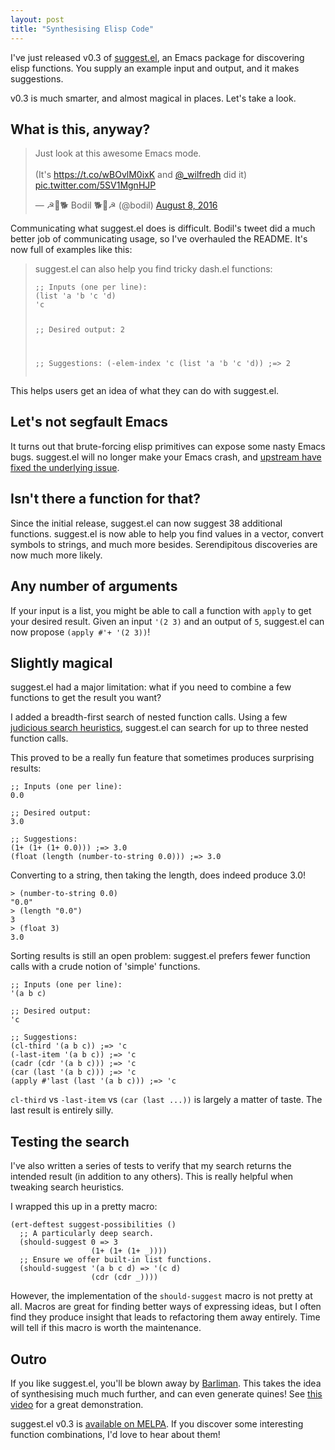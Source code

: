 ```yaml
--- 
layout: post
title: "Synthesising Elisp Code"
---
```


I've just released v0.3
of [suggest.el](https://github.com/Wilfred/suggest.el), an Emacs
package for discovering elisp functions. You supply an example input
and output, and it makes suggestions.

v0.3 is much smarter, and almost magical in places. Let's take a look.

## What is this, anyway?

<blockquote class="twitter-tweet" data-lang="en"><p lang="en" dir="ltr">Just look at this awesome Emacs mode.<br><br>(It&#39;s <a href="https://t.co/wBOvlM0ixK">https://t.co/wBOvlM0ixK</a> and <a href="https://twitter.com/_wilfredh">@_wilfredh</a> did it) <a href="https://t.co/5SV1MgnHJP">pic.twitter.com/5SV1MgnHJP</a></p>&mdash; ☭🚀🐕 Bodil 🐕🚀☭ (@bodil) <a href="https://twitter.com/bodil/status/762770893298950146">August 8, 2016</a></blockquote>
<script async src="//platform.twitter.com/widgets.js" charset="utf-8"></script>

Communicating what suggest.el does is difficult. Bodil's tweet did a
much better job of communicating usage, so I've overhauled the
README. It's now full of examples like this:

<blockquote>
<p>suggest.el can also help you find tricky dash.el functions:</p>
<pre><code>;; Inputs (one per line):
(list 'a 'b 'c 'd)
'c

;; Desired output:
2

;; Suggestions:
(-elem-index 'c (list 'a 'b 'c 'd)) ;=> 2
</code></pre>
</blockquote>

This helps users get an idea of what they can do with suggest.el.

## Let's not segfault Emacs

It turns out that brute-forcing elisp primitives can expose
some nasty Emacs bugs. suggest.el will no longer make your Emacs
crash, and
[upstream have fixed the underlying issue](https://debbugs.gnu.org/cgi/bugreport.cgi?bug=25684).

## Isn't there a function for that?

Since the initial release, suggest.el can now suggest 38 additional
functions. suggest.el is now able to help you find values in a vector,
convert symbols to strings, and much more besides. Serendipitous
discoveries are now much more likely.

## Any number of arguments

If your input is a list, you might be able to call a function with
`apply` to get your desired result. Given an input `'(2 3)` and an
output of `5`, suggest.el can now propose `(apply #'+ '(2 3))`!

## Slightly magical

suggest.el had a major limitation: what if you need to combine a few
functions to get the result you want?

I added a breadth-first search of nested function calls. Using a few
[judicious search heuristics](https://github.com/Wilfred/suggest.el/blob/b543b15cbff0d5dfeaebff1f4c9aacab7412a40f/suggest.el#L492-L512),
suggest.el can search for up to three nested function calls.

This proved to be a really fun feature that sometimes produces
surprising results:

```emacs-lisp
;; Inputs (one per line):
0.0

;; Desired output:
3.0

;; Suggestions:
(1+ (1+ (1+ 0.0))) ;=> 3.0
(float (length (number-to-string 0.0))) ;=> 3.0
```

Converting to a string, then taking the length, does indeed produce
3.0!

```emacs-lisp
> (number-to-string 0.0)
"0.0"
> (length "0.0")
3
> (float 3)
3.0
```

Sorting results is still an open problem: suggest.el prefers fewer
function calls with a crude notion of 'simple' functions.

```emacs-lisp
;; Inputs (one per line):
'(a b c)

;; Desired output:
'c

;; Suggestions:
(cl-third '(a b c)) ;=> 'c
(-last-item '(a b c)) ;=> 'c
(cadr (cdr '(a b c))) ;=> 'c
(car (last '(a b c))) ;=> 'c
(apply #'last (last '(a b c))) ;=> 'c
```

`cl-third` vs `-last-item` vs `(car (last ...))` is largely a matter
of taste. The last result is entirely silly.

## Testing the search

I've also written a series of tests to verify that my search returns
the intended result (in addition to any others). This is really
helpful when tweaking search heuristics.

I wrapped this up in a pretty macro:

```emacs-lisp
(ert-deftest suggest-possibilities ()
  ;; A particularly deep search.
  (should-suggest 0 => 3
                  (1+ (1+ (1+ _))))
  ;; Ensure we offer built-in list functions.
  (should-suggest '(a b c d) => '(c d)
                  (cdr (cdr _))))
```

However, the implementation of the `should-suggest` macro is not
pretty at all. Macros are great for finding better ways of expressing
ideas, but I often find they produce insight that leads to refactoring
them away entirely. Time will tell if this macro is worth the
maintenance.

## Outro

If you like suggest.el, you'll be blown away
by [Barliman](https://github.com/webyrd/Barliman/). This takes the
idea of synthesising much much further, and can even generate quines!
See [this video](https://www.youtube.com/watch?v=er_lLvkklsk) for a
great demonstration.

suggest.el v0.3 is [available on MELPA](https://melpa.org/#/suggest). If you discover
some interesting function combinations, I'd love to hear about them!

